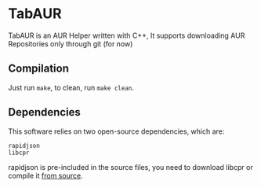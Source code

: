 # TabAUR

TabAUR is an AUR Helper written with C++, It supports downloading AUR Repositories only through git (for now)

## Compilation
Just run `make`, to clean, run `make clean`.

## Dependencies
This software relies on two open-source dependencies, which are:
```
rapidjson
libcpr
```
rapidjson is pre-included in the source files, you need to download libcpr or compile it [from source](https://github.com/libcpr/cpr).
